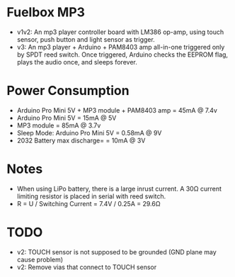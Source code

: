 Fuelbox MP3
===========
* v1v2: An mp3 player controller board with LM386 op-amp, using touch sensor, push button and light sensor as trigger.
* v3: An mp3 player + Arduino + PAM8403 amp all-in-one triggered only by SPDT reed switch. Once triggered, Arduino checks the EEPROM flag, plays the audio once, and sleeps forever.

Power Consumption
=================
* Arduino Pro Mini 5V + MP3 module + PAM8403 amp = 45mA @ 7.4v
* Arduino Pro Mini 5V = 15mA @ 5V
* MP3 module = 85mA @ 3.7v
* Sleep Mode: Arduino Pro Mini 5V = 0.58mA @ 9V
* 2032 Battery max discharge= = 10mA @ 3V

Notes
=====
* When using LiPo battery, there is a large inrust current. A 30Ω current limiting resistor is placed in serial with reed switch. 
* R = U / Switching Current = 7.4V / 0.25A = 29.6Ω

TODO
====
* v2: TOUCH sensor is not supposed to be grounded (GND plane may cause problem)
* v2: Remove vias that connect to TOUCH sensor
